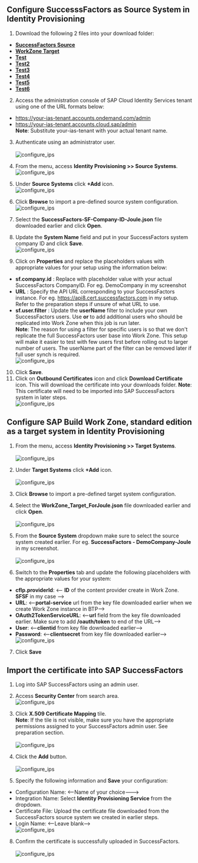 ## **Configure SuccesssFactors as Source System in Identity Provisioning**


1. Download the following 2 files into your download folder:
  * [**SuccessFactors Source**](/configure_identity_provisioning/files/SuccessFactors-SF-Company-ID-Joule.json ':ignore :target=_self')
  * [**WorkZone Target**](/configure_identity_provisioning/files/WorkZone_Target_ForJoule.json)
  * [**Test**](configure_identity_provisioning/files/WorkZone_Target_ForJoule.json)
  * [**Test2**](https://github.com/hjudgesac/joule_integration_sfsf_public/blob/883580686f073d870fd0917eeec12f5206b4eaa6/configure_identity_provisioning/files/WorkZone_Target_ForJoule.json)
  * [**Test3**](https://raw.github.com/hjudgesac/joule_integration_sfsf_public/blob/883580686f073d870fd0917eeec12f5206b4eaa6/configure_identity_provisioning/files/WorkZone_Target_ForJoule.json)
  * [**Test4**](https://github.com/hjudgesac/joule_integration_sfsf_public/raw/blob/883580686f073d870fd0917eeec12f5206b4eaa6/configure_identity_provisioning/files/WorkZone_Target_ForJoule.json)
  * [**Test5**](https://raw.githubusercontent.com/hjudgesac/joule_integration_sfsf_public/883580686f073d870fd0917eeec12f5206b4eaa6/configure_identity_provisioning/files/WorkZone_Target_ForJoule.json)
  * [**Test6**](https://raw.githubusercontent.com/hjudgesac/joule_integration_sfsf_public/883580686f073d870fd0917eeec12f5206b4eaa6/configure_identity_provisioning/files/WorkZone_Target_ForJoule.json ':ignore :target=_self')

2. Access the administration console of SAP Cloud Identity Services tenant using one of the URL formats below:
  * https://your-ias-tenant.accounts.ondemand.com/admin
  * https://your-ias-tenant.accounts.cloud.sap/admin              
  **Note**: Substitute your-ias-tenant with your actual tenant name.

3. Authenticate using an administrator user.</br>                
![configure_ips](0-1.jpg)

4. From the menu, access **Identity Provisioning >> Source Systems**.</br>
![configure_ips](2.jpg)

5. Under **Source Systems** click **+Add** icon.</br>
![configure_ips](3.jpg)

6. Click **Browse** to import a pre-defined source system configuration.</br>
![configure_ips](4.jpg)

7. Select the **SuccessFactors-SF-Company-ID-Joule.json** file downloaded earlier and click **Open**.

8. Update the **System Name** field and put in your SuccessFactors system company ID and click **Save**.</br>
![configure_ips](5.jpg)

9. Click on **Properties** and replace the placeholders values with appropriate values for your setup using the information below:
 * **sf.company.id** : Replace with placeholder value with your actual SuccessFactors CompanyID.  For eg. DemoCompany in my screenshot
 * **URL** : Specify the API URL corresponding to your SuccessFactors instance.  For eg. https://api8.cert.successfactors.com in my setup.  Refer to the preparation steps if unsure of what URL to use.
 * **sf.user.filter** : Update the **userName** filter to include your own SuccessFactors users.  Use **or** to add additional users who should be replicated into Work Zone when this job is run later.             
**Note**: The reason for using a filter for specific users is so that we don't replicate the full SuccessFactors user base into Work Zone.  This setup will make it easier to test with few users first before rolling out to larger number of users.  The userName part of the filter can be removed later if full user synch is required.</br>
![configure_ips](6.jpg)

10. Click **Save**.
11. Click on **Outbound  Certificates** icon and click **Download Certificate** icon.  This will download the certificate into your downloads folder.
**Note**: This certificate will need to be imported into SAP SuccessFactors system in later steps.</br>
![configure_ips](6-1.jpg)


## **Configure SAP Build Work Zone, standard edition as a target system in Identity Provisioning**

1. From the menu, access **Identity Provisioning >> Target Systems**.</br>      
![configure_ips](7.jpg)

2. Under **Target Systems** click **+Add** icon.</br>                 
![configure_ips](8.jpg)

3. Click **Browse** to import a pre-defined target system configuration.
4. Select the **WorkZone_Target_ForJoule.json** file downloaded earlier and click **Open**.</br>      
![configure_ips](9.jpg)

5. From the **Source System** dropdown make sure to select the source system created earlier.  For eg. **SuccessFactors - DemoCompany-Joule** in my screenshot.</br>  
![configure_ips](10.jpg)

6. Switch to the **Properties** tab and update the following placeholders with the appropriate values for your system:
 * **cflp.providerId**: <-- **ID** of the content provider create in Work Zone.  **SFSF** in my case -->
 * **URL**: <--**portal-service** url from the key file downloaded earlier when we create Work Zone instance in BTP-->
 * **OAuth2TokenServiceURL**: <--**url** field from the key file downloaded earlier.  Make sure to add **/oauth/token** to end of the URL-->
 * **User**: <--**clientid** from key file downloaded earlier-->
 * **Password**: <--**clientsecret** from key file downloaded earlier--></br>
 ![configure_ips](11.jpg)
 
 7. Click **Save**
 
## **Import the certificate into SAP SuccessFactors**

1. Log into SAP SuccessFactors using an admin user.
2. Access **Security Center** from search area.</br>
![configure_ips](12.jpg)

3. Click **X.509 Certificate Mapping** tile.                       
**Note**: If the tile is not visible, make sure you have the appropriate permissions assigned to your SuccessFactors admin user.  See preparation section.</br>         
![configure_ips](13.jpg)

6. Click the **Add** button.</br>                         
![configure_ips](14.jpg)

7. Specify the following information and **Save** your configuration:
 * Configuration Name: <--Name of your choice--->
 * Integration Name: Select **Identity Provisioning Service** from the dropdown.
 * Certificate File: Upload the certificate file downloaded from the SuccessFactors source system we created in earlier steps.
 * Login Name: <--Leave blank--></br>
![configure_ips](15.jpg)

8. Confirm the certificate is successfully uploaded in SuccessFactors.</br>              
![configure_ips](16.jpg)
